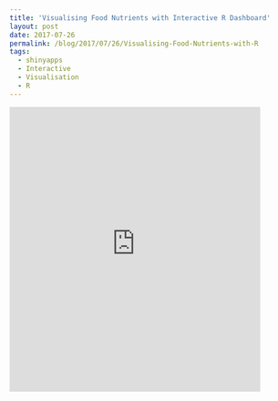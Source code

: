```yaml
---
title: 'Visualising Food Nutrients with Interactive R Dashboard'
layout: post
date: 2017-07-26
permalink: /blog/2017/07/26/Visualising-Food-Nutrients-with-R
tags:
  - shinyapps
  - Interactive
  - Visualisation
  - R
---
```




<iframe src="https://feliperego.shinyapps.io/visualising_food_nutrients_with_interactive_r_dashboard/" style="border: none; width: 440px; height: 500px"></iframe>
